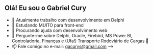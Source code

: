 ## Olá! Eu sou o Gabriel Cury

- 🔭 Atualmente trabalho com desenvolvimento em Delphi
- 🌱 Estudando MUITO para front-end
- 🤔 Procurando ajuda com desenvolvimento web
- 💬 Pergunte-me sobre Delphi, Oracle, Firebird, MS Power BI, Controladoria, Finanças e (Ufa!) Transporte Rodoviário de Cargas 🚚
- 📫 Fale comigo no e-mail: gacurys@gmail.com
-->
